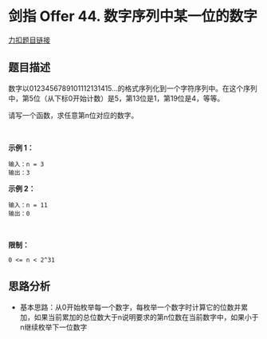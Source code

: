 # 剑指 Offer 44. 数字序列中某一位的数字

[力扣题目链接](https://leetcode-cn.com/problems/shu-zi-xu-lie-zhong-mou-yi-wei-de-shu-zi-lcof/)          

## 题目描述  

数字以0123456789101112131415…的格式序列化到一个字符序列中。在这个序列中，第5位（从下标0开始计数）是5，第13位是1，第19位是4，等等。  

请写一个函数，求任意第n位对应的数字。  

 

**示例 1：**

    输入：n = 3
    输出：3

**示例 2：**

    输入：n = 11
    输出：0
 

**限制：**

    0 <= n < 2^31

## 思路分析  

* 基本思路：从0开始枚举每一个数字，每枚举一个数字时计算它的位数并累加，如果当前累加的总位数大于n说明要求的第n位数在当前数字中，如果小于n继续枚举下一位数字  
